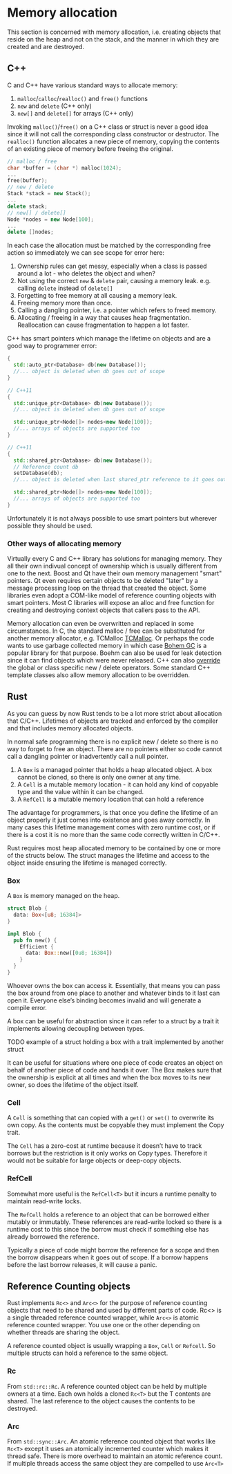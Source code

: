 # Memory allocation

This section is concerned with memory allocation, i.e. creating objects that reside on the heap and not on the stack, and the manner in which they are created and are destroyed.

## C++

C and C++ have various standard ways to allocate memory:

1. `malloc`/`calloc`/`realloc()` and `free()` functions
2. `new` and `delete` (C++ only)
3. `new[]` and `delete[]` for arrays (C++ only)

Invoking `malloc()`/`free()` on a C++ class or struct is never a good idea since it will not call the corresponding class constructor or destructor. The `realloc()` function allocates a new piece of memory, copying the contents of an existing piece of memory before freeing the original.

```c++
// malloc / free
char *buffer = (char *) malloc(1024);
...
free(buffer);
// new / delete
Stack *stack = new Stack();
...
delete stack;
// new[] / delete[]
Node *nodes = new Node[100];
...
delete []nodes;
```

In each case the allocation must be matched by the corresponding free action so immediately we can see scope for error here:

1. Ownership rules can get messy, especially when a class is passed around a lot - who deletes the object and when?
2. Not using the correct `new` & `delete` pair, causing a memory leak. e.g. calling `delete` instead of `delete[]`
3. Forgetting to free memory at all causing a memory leak.
4. Freeing memory more than once.
5. Calling a dangling pointer, i.e. a pointer which refers to freed memory.
6. Allocating / freeing in a way that causes heap fragmentation. Reallocation can cause fragmentation to happen a lot faster.

C++ has smart pointers which manage the lifetime on objects and are a good way to programmer error:

```c++
{
  std::auto_ptr<Database> db(new Database());
  //... object is deleted when db goes out of scope
}

// C++11
{
  std::unique_ptr<Database> db(new Database());
  //... object is deleted when db goes out of scope

  std::unique_ptr<Node[]> nodes<new Node[100]);
  //... arrays of objects are supported too
}

// C++11
{
  std::shared_ptr<Database> db(new Database());
  // Reference count db
  setDatabase(db);
  //... object is deleted when last shared_ptr reference to it goes out of scope

  std::shared_ptr<Node[]> nodes<new Node[100]);
  //... arrays of objects are supported too
}
```

Unfortunately it is not always possible to use smart pointers but wherever possible they should be used.

### Other ways of allocating memory

Virtually every C and C++ library has solutions for managing memory. They all their own indivual concept of ownership which is usually different from one to the next. Boost and Qt have their own memory management "smart" pointers. Qt even requires certain objects to be deleted "later" by a message processing loop on the thread that created the object. Some libraries even adopt a COM-like model of reference counting objects with smart pointers. Most C libraries will expose an alloc and free function for creating and destroying context objects that callers pass to the API.

Memory allocation can even be overwritten and replaced in some circumstances. In C, the standard malloc / free can be substituted for another memory allocator, e.g. TCMalloc
[TCMalloc](http://goog-perftools.sourceforge.net/doc/tcmalloc.html). Or perhaps the code wants to use garbage collected memory in which case [Bohem GC](http://www.hboehm.info/gc/) is a popular library for that purpose. Boehm can also be used for leak detection since it can find objects which were never released. C++ can also [override](http://en.cppreference.com/w/cpp/memory/new/operator_new) the global or class specific new / delete operators. Some standard C++ template classes also allow memory allocation to be overridden.

## Rust

As you can guess by now Rust tends to be a lot more strict about allocation that C/C++. Lifetimes of objects are tracked and enforced by the compiler and that includes memory allocated objects.

In normal safe programming there is no explicit new / delete so there is no way to forget to free an object. There are no pointers either so code cannot call a dangling pointer or inadvertently call a null pointer.

1. A `Box` is a managed pointer that holds a heap allocated object. A box cannot be cloned, so there is only one owner at any time.
2. A `Cell` is a mutable memory location - it can hold any kind of copyable type and the value within it can be changed.
3. A `RefCell` is a mutable memory location that can hold a reference

The advantage for programmers, is that once you define the lifetime of an object properly it just comes into existence and goes away correctly. In many cases this lifetime management comes with zero runtime cost, or if there is a cost it is no more than the same code correctly written in C/C++.

Rust requires most heap allocated memory to be contained by one or more of the structs below. The struct manages the lifetime and access to the object inside ensuring the lifetime is managed correctly.

### Box<T>

A `Box` is memory managed on the heap. 

```rust
struct Blob {
  data: Box<[u8; 16384]>
}

impl Blob {
  pub fn new() {
    Efficient {
      data: Box::new([0u8; 16384])
    }
  }
}
```

Whoever owns the box can access it. Essentially, that means you can pass the box around from one place to another and whatever binds to it last can open it. Everyone else’s binding becomes invalid and will generate a compile error.

A box can be useful for abstraction since it can refer to a struct by a trait it implements allowing decoupling between types.

TODO example of a struct holding a box with a trait implemented by another struct

It can be useful for situations where one piece of code creates an object on behalf of another piece of code and hands it over. The Box makes sure that the ownership is explicit at all times and when the box moves to its new owner, so does the lifetime of the object itself.

### Cell<T>

A `Cell` is something that can copied with a `get()` or `set()` to overwrite its own copy. As the contents must be copyable they must implement the Copy trait.

The `Cell` has a zero-cost at runtime because it doesn’t have to track borrows but the restriction is it only works on Copy types. Therefore it would not be suitable for large objects or deep-copy objects.

### RefCell<T>

Somewhat more useful is the `RefCell<T>` but it incurs a runtime penalty to maintain read-write locks.

The `RefCell` holds a reference to an object that can be borrowed either mutably or immutably. These references are read-write locked so there is a runtime cost to this since the borrow must check if something else has already borrowed the reference.

Typically a piece of code might borrow the reference for a scope and then the borrow disappears when it goes out of scope. If a borrow happens before the last borrow releases, it will cause a panic.

## Reference Counting objects

Rust implements `Rc<>` and `Arc<>` for the purpose of reference counting objects that need to be shared and used by different parts of code. Rc<> is a single threaded reference counted wrapper, while `Arc<>` is atomic reference counted wrapper. You use one or the other depending on whether threads are sharing the object.

A reference counted object is usually wrapping a `Box`, `Cell` or `Refcell`. So multiple structs can hold a reference to the same object.

### Rc<T>

From `std::rc::Rc`. A reference counted object can be held by multiple owners at a time. Each own holds a cloned `Rc<T>` but the T contents are shared. The last reference to the object causes the contents to be destroyed.

### Arc<T>

From `std::sync::Arc`. An atomic reference counted object that works like `Rc<T>` except it uses an atomically incremented counter which makes it thread safe. There is more overhead to maintain an atomic reference count. If multiple threads access the same object they are compelled to use `Arc<T>`
